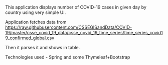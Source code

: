 This application displays number of COVID-19 cases in given day by country using very simple UI.

Application fetches data from https://raw.githubusercontent.com/CSSEGISandData/COVID-19/master/csse_covid_19_data/csse_covid_19_time_series/time_series_covid19_confirmed_global.csv

Then it parses it and shows in table.

Technologies used - Spring and some Thymeleaf+Bootstrap
